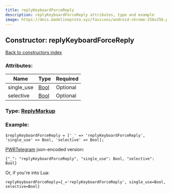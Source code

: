 ```yaml
---
title: replyKeyboardForceReply
description: replyKeyboardForceReply attributes, type and example
image: https://docs.madelineproto.xyz/favicons/android-chrome-256x256.png
---
```

## Constructor: replyKeyboardForceReply  
[Back to constructors index](index.md)



### Attributes:

| Name     |    Type       | Required |
|----------|---------------|----------|
|single\_use|[Bool](../types/Bool.md) | Optional|
|selective|[Bool](../types/Bool.md) | Optional|



### Type: [ReplyMarkup](../types/ReplyMarkup.md)


### Example:

```
$replyKeyboardForceReply = ['_' => 'replyKeyboardForceReply', 'single_use' => Bool, 'selective' => Bool];
```  

[PWRTelegram](https://pwrtelegram.xyz) json-encoded version:

```
{"_": "replyKeyboardForceReply", "single_use": Bool, "selective": Bool}
```


Or, if you're into Lua:  


```
replyKeyboardForceReply={_='replyKeyboardForceReply', single_use=Bool, selective=Bool}

```


